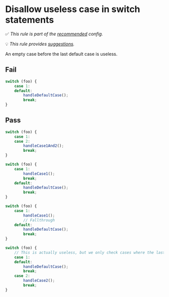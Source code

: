 # Disallow useless case in switch statements

<!-- Do not manually modify RULE_NOTICE part. Run: `npm run generate-rule-notices` -->
<!-- RULE_NOTICE -->
✅ *This rule is part of the [recommended](https://github.com/sindresorhus/eslint-plugin-unicorn#recommended-config) config.*

💡 *This rule provides [suggestions](https://eslint.org/docs/developer-guide/working-with-rules#providing-suggestions).*
<!-- /RULE_NOTICE -->

An empty case before the last default case is useless.

## Fail

```js
switch (foo) {
	case 1:
	default:
		handleDefaultCase();
		break;
}
```

## Pass

```js
switch (foo) {
	case 1:
	case 2:
		handleCase1And2();
		break;
}
```

```js
switch (foo) {
	case 1:
		handleCase1();
		break;
	default:
		handleDefaultCase();
		break;
}
```

```js
switch (foo) {
	case 1:
		handleCase1();
		// Fallthrough
	default:
		handleDefaultCase();
		break;
}
```

```js
switch (foo) {
	// This is actually useless, but we only check cases where the last case is the `default` case
	case 1:
	default:
		handleDefaultCase();
		break;
	case 2:
		handleCase2();
		break;
}
```
